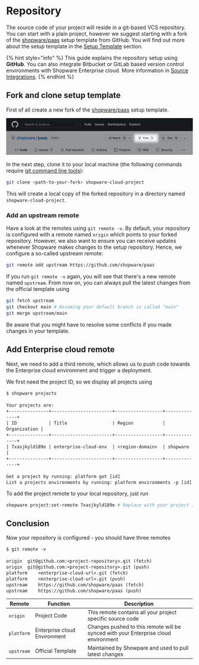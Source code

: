 # Repository

The source code of your project will reside in a git-based VCS repository. You can start with a plain project, however we suggest starting with a fork of the [shopware/paas](https://github.com/shopware/paas) setup template from GitHub. You will find out more about the setup template in the [Setup Template](setup-template.md) section.

{% hint style="info" %}
This guide explains the repository setup using **GitHub**. You can also integrate Bitbucket or GitLab based version control environments with Shopware Enterprise cloud. More information in [Source Integrations](https://docs.platform.sh/integrations/source.html).
{% endhint %}

## Fork and clone setup template

First of all create a new fork of the [shopware/paas](https://github.com/shopware/paas) setup template.

![Screenshot of the fork button on GitHub](../../.gitbook/assets/fork-repository.png)

In the next step, clone it to your local machine (the following commands require [git command line tools](https://git-scm.com/book/en/v2/Getting-Started-The-Command-Line)):

```bash
git clone <path-to-your-fork> shopware-cloud-project
```

This will create a local copy of the forked repository in a directory named `shopware-cloud-project`.

### Add an upstream remote

Have a look at the remotes using `git remote -v`. By default, your repository is configured with a remote named `origin` which points to your forked repository. However, we also want to ensure you can receive updates whenever Shopware makes changes to the setup repository. Hence, we configure a so-called upstream remote:

```bash
git remote add upstream https://github.com/shopware/paas
```

If you run `git remote -v` again, you will see that there's a new remote named `upstream`. From now on, you can always pull the latest changes from the official template using

```bash
git fetch upstream
git checkout main # Assuming your default branch is called "main"
git merge upstream/main
```

Be aware that you might have to resolve some conflicts if you made changes in your template.

## Add Enterprise cloud remote

Next, we need to add a third remote, which allows us to push code towards the Enterprise cloud environment and trigger a deployment.

We first need the project ID, so we display all projects using

```bash{7}
$ shopware projects

Your projects are:
+---------------+-----------------------+------------------+--------------+
| ID            | Title                 | Region           | Organization |
+---------------+-----------------------+------------------+--------------+
| 7xasjkyld189e | enterprise-cloud-env  | <region-domain>  | shopware     |
+---------------+-----------------------+------------------+--------------+

Get a project by running: platform get [id]
List a projects environments by running: platform environments -p [id]
```

To add the project remote to your local repository, just run

```bash
shopware project:set-remote 7xasjkyld189e # Replace with your project ID
```

## Conclusion

Now your repository is configured - you should have three remotes

```
$ git remote -v

origin	git@github.com:<project-repository>.git (fetch)
origin	git@github.com:<project-repository>.git (push)
platform	<enterprise-cloud-url>.git (fetch)
platform	<enterprise-cloud-url>.git (push)
upstream	https://github.com/shopware/paas (fetch)
upstream	https://github.com/shopware/paas (push)
```

| Remote | Function | Description |
| --- | --- | --- |
| `origin` | Project Code | This remote contains all your project specific source code |
| `platform` | Enterprise cloud Environment | Changes pushed to this remote will be synced with your Enterprise cloud environment | 
| `upstream` | Official Template | Maintained by Showpare and used to pull latest changes |